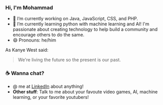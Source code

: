 ### Hi, I'm Mohammad  


- 🔭 I’m currently working on Java, JavaScript, CSS, and PHP.
- 🌱 I’m currently learning python with machine learning and AI! I'm passionate about creating technology to help build a community and encourage others to do the same. 
- 😄 Pronouns: he/him

As Kanye West said:

> We're living the future so
> the present is our past.

### ☕ Wanna chat? 
- @ me at <a href="https://www.linkedin.com/in/mohammad-abdulhussain/">LinkedIn</a> about anything!
- **Other stuff**: Talk to me about your favoute video games, AI, machine learning, or your favorite youtubers!

